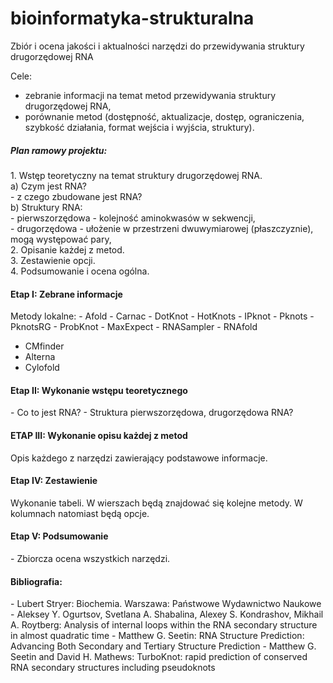 # bioinformatyka-strukturalna
Zbiór i ocena jakości i aktualności narzędzi do przewidywania struktury drugorzędowej RNA

Cele:
- zebranie informacji na temat metod przewidywania struktury drugorzędowej RNA,
- porównanie metod (dostępność, aktualizacje, dostęp, ograniczenia, szybkość działania, format wejścia i wyjścia, struktury).

<h5>Plan ramowy projektu:</h5>
<p>
1. Wstęp teoretyczny na temat struktury drugorzędowej RNA.<br />
  a) Czym jest RNA?<br/>
    - z czego zbudowane jest RNA?<br/>
  b) Struktury RNA:<br/>
    - pierwszorzędowa - kolejność aminokwasów w sekwencji,<br/>
    - drugorzędowa - ułożenie w przestrzeni dwuwymiarowej (płaszczyznie), mogą występować pary,<br/>
2. Opisanie każdej z metod.<br />
3. Zestawienie opcji.<br />
4. Podsumowanie i ocena ogólna.<br />
</p>

<h4>Etap I: Zebrane informacje</h4>
Metody lokalne:
- Afold
- Carnac
- DotKnot
- HotKnots
- IPknot
- Pknots
- PknotsRG
- ProbKnot
- MaxExpect
- RNASampler
- RNAfold

- CMfinder
- Alterna
- Cylofold

<h4>Etap II: Wykonanie wstępu teoretycznego</h4>
- Co to jest RNA?
- Struktura pierwszorzędowa, drugorzędowa RNA?

<h4>ETAP III: Wykonanie opisu każdej z metod</h4>
Opis każdego z narzędzi zawierający podstawowe informacje.

<h4>Etap IV: Zestawienie</h4>
Wykonanie tabeli. W wierszach będą znajdować się kolejne metody. W kolumnach natomiast będą opcje.

<h4>Etap V: Podsumowanie</h4>
- Zbiorcza ocena wszystkich narzędzi.

<h4>Bibliografia:</h4>
- Lubert Stryer: Biochemia. Warszawa: Państwowe Wydawnictwo Naukowe
- Aleksey Y. Ogurtsov, Svetlana A. Shabalina, Alexey S. Kondrashov, Mikhail A. Roytberg: Analysis of internal loops within the RNA      secondary structure in almost quadratic time
- Matthew G. Seetin: RNA Structure Prediction: Advancing Both Secondary and Tertiary Structure Prediction
- Matthew G. Seetin and David H. Mathews: TurboKnot: rapid prediction of conserved RNA secondary structures including pseudoknots
